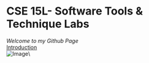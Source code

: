# CSE 15L- Software Tools & Technique Labs
*Welcome to my Github Page*\
[Introduction](https://github.com/aniketiyer15/cse15l-lab-reports/blob/main/cs15l.md)\
![Image](https://cdn.discordapp.com/attachments/891952727641456661/1025460160782671872/IMG-20220117-WA0003.jpg)\
